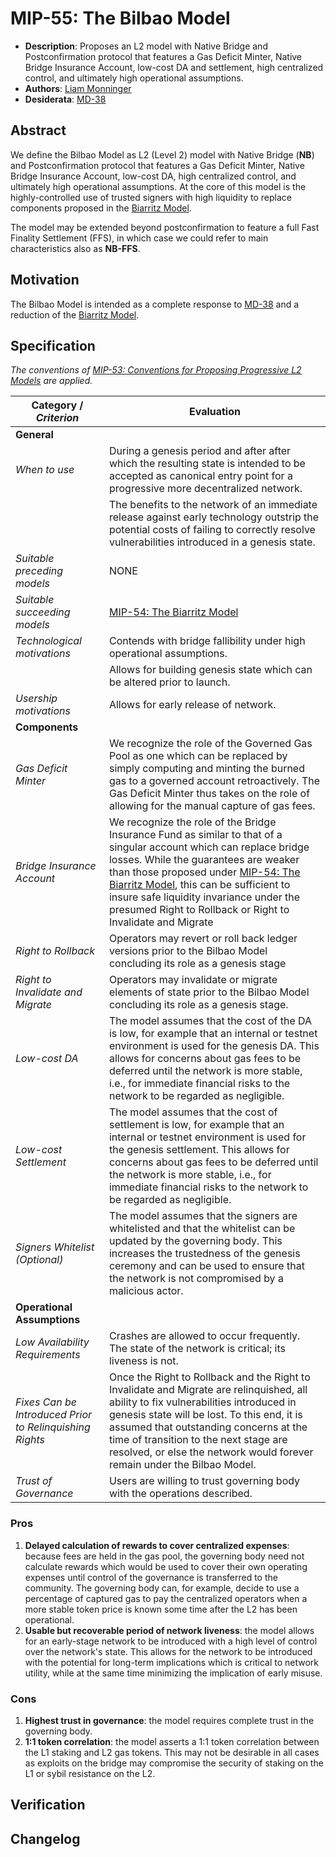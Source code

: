 # MIP-55: The Bilbao Model

- **Description**: Proposes an L2 model with Native Bridge and Postconfirmation protocol that features a Gas Deficit Minter, Native Bridge Insurance Account, low-cost DA and settlement, high centralized control, and ultimately high operational assumptions.
- **Authors**: [Liam Monninger](mailto:liam@movementlabs.xyz)
- **Desiderata**: [MD-38](https://github.com/movementlabsxyz/MIP/pulls)

## Abstract

We define the Bilbao Model as L2 (Level 2) model with Native Bridge (**NB**) and Postconfirmation protocol that features a Gas Deficit Minter, Native Bridge Insurance Account, low-cost DA, high centralized control, and ultimately high operational assumptions. At the core of this model is the highly-controlled use of trusted signers with high liquidity to replace components proposed in the [Biarritz Model](https://github.com/movementlabsxyz/MIP/pull/54).

The model may be extended beyond postconfirmation to feature a full Fast Finality Settlement (FFS), in which case we could refer to main characteristics also as **NB-FFS**.

## Motivation

The Bilbao Model is intended as a complete response to [MD-38](https://github.com/movementlabsxyz/MIP/pull/38) and a reduction of the [Biarritz Model](https://github.com/movementlabsxyz/MIP/pull/54).

## Specification

_The conventions of [MIP-53: Conventions for Proposing Progressive L2 Models](../mip-53) are applied._

| Category / _Criterion_ | Evaluation |
|-----------|------------|
| **General** | |
| _When to use_ | During a genesis period and after after which the resulting state is intended to be accepted as canonical entry point for a progressive more decentralized network. |
|| The benefits to the network of an immediate release against early technology outstrip the potential costs of failing to correctly resolve vulnerabilities introduced in a genesis state. |
| _Suitable preceding models_ | NONE |
| _Suitable succeeding models_ | [MIP-54: The Biarritz Model](https://github.com/movementlabsxyz/MIP/pull/54) |
| _Technological motivations_ | Contends with bridge fallibility under high operational assumptions. |
|| Allows for building genesis state which can be altered prior to launch. |
| _Usership motivations_ | Allows for early release of network. |
| **Components** | |
| _Gas Deficit Minter_ | We recognize the role of the Governed Gas Pool as one which can be replaced by simply computing and minting the burned gas to a governed account retroactively. The Gas Deficit Minter thus takes on the role of allowing for the manual capture of gas fees. |
| _Bridge Insurance Account_ | We recognize the role of the Bridge Insurance Fund as similar to that of a singular account which can replace bridge losses. While the guarantees are weaker than those proposed under [MIP-54: The Biarritz Model](https://github.com/movementlabsxyz/MIP/pull/54), this can be sufficient to insure safe liquidity invariance under the presumed Right to Rollback or Right to Invalidate and Migrate |
| _Right to Rollback_ | Operators may revert or roll back ledger versions prior to the Bilbao Model concluding its role as a genesis stage  |
| _Right to Invalidate and Migrate_ | Operators may invalidate or migrate elements of state prior to the Bilbao Model concluding its role as a genesis stage. |
| _Low-cost DA_ | The model assumes that the cost of the DA is low, for example that an internal or testnet environment is used for the genesis DA. This allows for concerns about gas fees to be deferred until the network is more stable, i.e., for immediate financial risks to the network to be regarded as negligible. |
| _Low-cost Settlement_ | The model assumes that the cost of settlement is low, for example that an internal or testnet environment is used for the genesis settlement. This allows for concerns about gas fees to be deferred until the network is more stable, i.e., for immediate financial risks to the network to be regarded as negligible. |
| _Signers Whitelist (Optional)_ | The model assumes that the signers are whitelisted and that the whitelist can be updated by the governing body. This increases the trustedness of the genesis ceremony and can be used to ensure that the network is not compromised by a malicious actor. |
| **Operational Assumptions** | |
| _Low Availability Requirements_ | Crashes are allowed to occur frequently. The state of the network is critical; its liveness is not. |
| _Fixes Can be Introduced Prior to Relinquishing Rights_ | Once the Right to Rollback and the Right to Invalidate and Migrate are relinquished, all ability to fix vulnerabilities introduced in genesis state will be lost. To this end, it is assumed that outstanding concerns at the time of transition to the next stage are resolved, or else the network would forever remain under the Bilbao Model. |
| _Trust of Governance_ | Users are willing to trust governing body with the operations described.  |

### Pros

1. **Delayed calculation of rewards to cover centralized expenses**: because fees are held in the gas pool, the governing body need not calculate rewards which would be used to cover their own operating expenses until control of the governance is transferred to the community. The governing body can, for example, decide to use a percentage of captured gas to pay the centralized operators when a more stable token price is known some time after the L2 has been operational.
2. **Usable but recoverable period of network liveness**: the model allows for an early-stage network to be introduced with a high level of control over the network's state. This allows for the network to be introduced with the potential for long-term implications which is critical to network utility, while at the same time minimizing the implication of early misuse.

### Cons

1. **Highest trust in governance**: the model requires complete trust in the governing body.
2. **1:1 token correlation**: the model asserts a 1:1 token correlation between the L1 staking and L2 gas tokens. This may not be desirable in all cases as exploits on the bridge may compromise the security of staking on the L1 or sybil resistance on the L2.

## Verification

## Changelog
